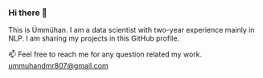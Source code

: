 ### Hi there 👋

<!--
**UmmuhanDemir/UmmuhanDemir** is a ✨ _special_ ✨ repository because its `README.md` (this file) appears on your GitHub profile.

Here are some ideas to get you started:

- 🔭 I’m currently working on ...
- 🌱 I’m currently learning ...
- 👯 I’m looking to collaborate on ...
- 🤔 I’m looking for help with ...
- 💬 Ask me about ...
- How to reach me: ...
- 😄 Pronouns: ...
- ⚡ Fun fact: ...
-->
This is Ümmühan. I am a data scientist with two-year experience mainly in NLP. I am sharing my projects in this GitHub profile. 

📫 Feel free to reach me for any question related my work. ummuhandmr807@gmail.com
